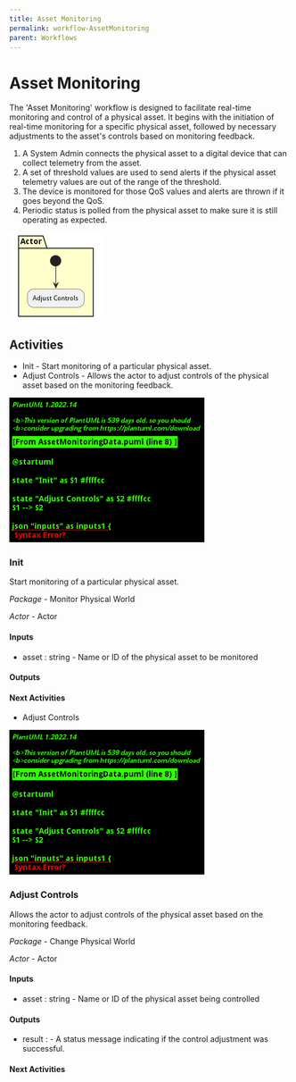 ```yaml
---
title: Asset Monitoring
permalink: workflow-AssetMonitoring
parent: Workflows
---
```

# Asset Monitoring

The &#39;Asset Monitoring&#39; workflow is designed to facilitate real-time monitoring and control of a physical asset. It begins with the initiation of real-time monitoring for a specific physical asset, followed by necessary adjustments to the asset&#39;s controls based on monitoring feedback.

1. A System Admin connects the physical asset to a digital device that can collect telemetry from the asset.
2. A set of threshold values are used to send alerts if the physical asset telemetry values are out of the range of the threshold.
3. The device is monitored for those QoS values and alerts are thrown if it goes beyond the QoS.
4. Periodic status is polled from the physical asset to make sure it is still operating as expected.

![Workflow Diagram](./AssetMonitoring.png)

## Activities

* Init - Start monitoring of a particular physical asset.
* Adjust Controls - Allows the actor to adjust controls of the physical asset based on the monitoring feedback.




![DataFlow Diagram](./AssetMonitoringData.png)

### Init

Start monitoring of a particular physical asset.


*Package* - Monitor Physical World

*Actor* - Actor

#### Inputs

* asset : string - Name or ID of the physical asset to be monitored
#### Outputs


#### Next Activities

* Adjust Controls 


![DataFlow Diagram](./AssetMonitoringData.png)

### Adjust Controls

Allows the actor to adjust controls of the physical asset based on the monitoring feedback.


*Package* - Change Physical World

*Actor* - Actor

#### Inputs

* asset : string - Name or ID of the physical asset being controlled
#### Outputs

* result :  - A status message indicating if the control adjustment was successful.

#### Next Activities

